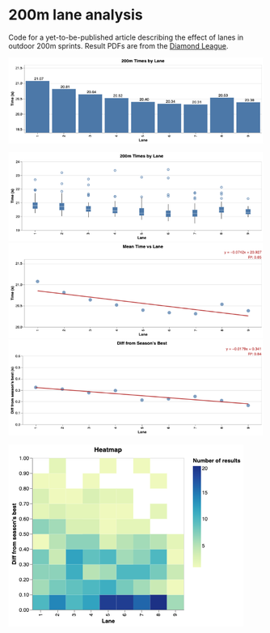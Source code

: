 # 200m lane analysis

Code for a yet-to-be-published article describing the effect of lanes in outdoor 200m sprints. Result PDFs are from the [Diamond League](https://www.diamondleague.com/).

![](output/bar_by_lane.png)

![](output/box_by_lane.png)
![](output/regression_by_lane.png)
![](output/diff_by_lane.png)

![](output/heatmap.png)
